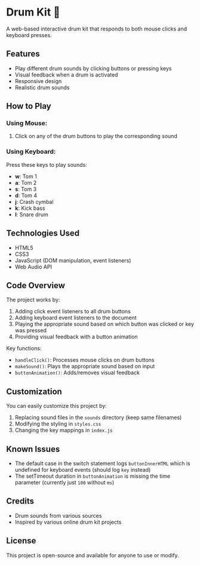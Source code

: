 # Drum Kit 🥁

A web-based interactive drum kit that responds to both mouse clicks and keyboard presses.

## Features

- Play different drum sounds by clicking buttons or pressing keys
- Visual feedback when a drum is activated
- Responsive design
- Realistic drum sounds

## How to Play

### Using Mouse:
1. Click on any of the drum buttons to play the corresponding sound

### Using Keyboard:
Press these keys to play sounds:
- **w**: Tom 1
- **a**: Tom 2
- **s**: Tom 3
- **d**: Tom 4
- **j**: Crash cymbal
- **k**: Kick bass
- **l**: Snare drum


## Technologies Used

- HTML5
- CSS3
- JavaScript (DOM manipulation, event listeners)
- Web Audio API

## Code Overview

The project works by:

1. Adding click event listeners to all drum buttons
2. Adding keyboard event listeners to the document
3. Playing the appropriate sound based on which button was clicked or key was pressed
4. Providing visual feedback with a button animation

Key functions:
- `handleClick()`: Processes mouse clicks on drum buttons
- `makeSound()`: Plays the appropriate sound based on input
- `buttonAnimation()`: Adds/removes visual feedback

## Customization

You can easily customize this project by:

1. Replacing sound files in the `sounds` directory (keep same filenames)
2. Modifying the styling in `styles.css`
3. Changing the key mappings in `index.js`

## Known Issues

- The default case in the switch statement logs `buttonInnerHTML` which is undefined for keyboard events (should log `key` instead)
- The setTimeout duration in `buttonAnimation` is missing the time parameter (currently just `100` without `ms`)

## Credits

- Drum sounds from various sources
- Inspired by various online drum kit projects

## License

This project is open-source and available for anyone to use or modify.
